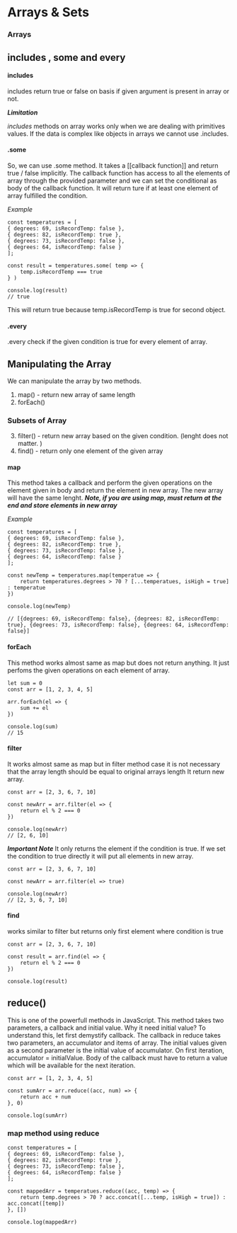 # Arrays & Sets
### Arrays

## includes , some and every

#### includes
includes return true or false on basis if given argument is present in array or not.

***Limitation***

*includes* methods on array works only when we are dealing with primitives values. If the data is complex like objects in arrays we cannot use .includes.



#### .some 
So, we can use .some method. It takes a [[callback function]] and return true / false implicitly. The callback function has access to all the elements of array through the provided parameter and we can set the conditional as body of the callback function. It will return ture if at least one element of array fulfilled the condition.

*Example*

```
const temperatures = [
{ degrees: 69, isRecordTemp: false },
{ degrees: 82, isRecordTemp: true },
{ degrees: 73, isRecordTemp: false },
{ degrees: 64, isRecordTemp: false }
];

const result = temperatures.some( temp => {
	temp.isRecordTemp === true
} )

console.log(result)
// true

```

This will return true because temp.isRecordTemp is true for second object.

#### .every 
.every check if the given condition is true for every element of array.

## Manipulating the Array
We can manipulate the array by two methods.
1. map() - return new array of same length
2. forEach()

### Subsets of Array
3. filter() - return new array based on the given condition. (lenght does not matter. )
4. find() - return only one element of the given array

#### map
This method takes a callback and perform the given operations on the element given in body and return the element in new array. 
The new array will have the same lenght.
***Note, if you are using map, must return at the end and store elements in new array***

*Example*
```
const temperatures = [
{ degrees: 69, isRecordTemp: false },
{ degrees: 82, isRecordTemp: true },
{ degrees: 73, isRecordTemp: false },
{ degrees: 64, isRecordTemp: false }
];

const newTemp = temperatures.map(temperatue => {
    return temperatures.degrees > 70 ? [...temperatues, isHigh = true] : temperatue
})

console.log(newTemp)

// [{degrees: 69, isRecordTemp: false}, {degrees: 82, isRecordTemp: true}, {degrees: 73, isRecordTemp: false}, {degrees: 64, isRecordTemp: false}]

```

#### forEach
This method works almost same as map but does not return anything. It just perfoms the given operations on each element of array.

```
let sum = 0
const arr = [1, 2, 3, 4, 5]

arr.forEach(el => {
	sum += el
})

console.log(sum)
// 15
```


#### filter
It works almost same as map but in filter method case it is not necessary that the array length should be equal to original arrays length
It return new array.

```
const arr = [2, 3, 6, 7, 10]

const newArr = arr.filter(el => {
	return el % 2 === 0
})

console.log(newArr)
// [2, 6, 10]

```

***Important Note***
It only returns the element if the condition is true. If we set the condition to true directly it will put all elements in new array.

```
const arr = [2, 3, 6, 7, 10]

const newArr = arr.filter(el => true)

console.log(newArr)
// [2, 3, 6, 7, 10]
```

#### find
works similar to filter but returns only first element where condition is true

```
const arr = [2, 3, 6, 7, 10]

const result = arr.find(el => {
	return el % 2 === 0
})

console.log(result)
```

## reduce()
This is one of the powerfull methods in JavaScript.
This method takes two parameters, a callback and initial value. 
Why it need initial value?
To understand this, let first demystify callback. The callback in reduce takes two parameters, an accumulator and items of array. The initial values given as a second parameter is the initial value of accumulator. 
On first iteration, accumulator = initialValue. 
Body of the callback must have to return a value which will be available for the next iteration.


```
const arr = [1, 2, 3, 4, 5]

const sumArr = arr.reduce((acc, num) => {
	return acc + num
}, 0)

console.log(sumArr)

```

### map method using reduce

```
const temperatures = [
{ degrees: 69, isRecordTemp: false },
{ degrees: 82, isRecordTemp: true },
{ degrees: 73, isRecordTemp: false },
{ degrees: 64, isRecordTemp: false }
];

const mappedArr = temperatues.reduce((acc, temp) => {
	return temp.degrees > 70 ? acc.concat([...temp, isHigh = true]) : acc.concat([temp])
}, [])

console.log(mappedArr)


```
